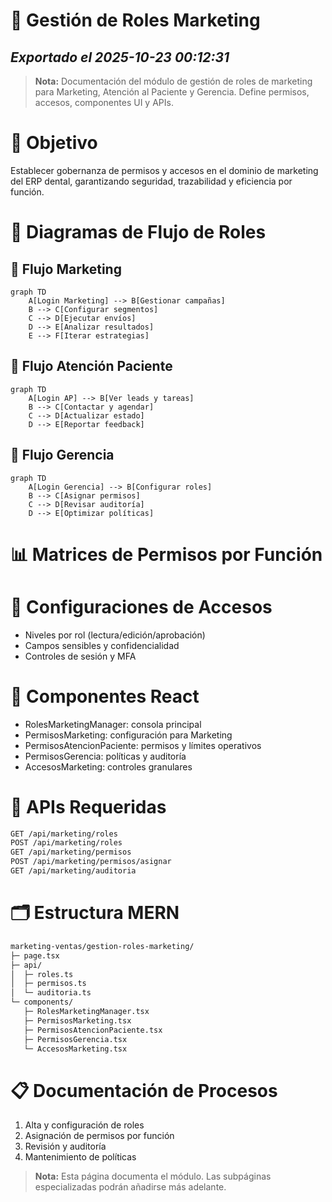 # 👥 Gestión de Roles Marketing
*Exportado el 2025-10-23 00:12:31*
---

> **Nota:** Documentación del módulo de gestión de roles de marketing para Marketing, Atención al Paciente y Gerencia. Define permisos, accesos, componentes UI y APIs.

# 🎯 Objetivo

Establecer gobernanza de permisos y accesos en el dominio de marketing del ERP dental, garantizando seguridad, trazabilidad y eficiencia por función.

# 🔄 Diagramas de Flujo de Roles

## 📣 Flujo Marketing

```mermaid
graph TD
    A[Login Marketing] --> B[Gestionar campañas]
    B --> C[Configurar segmentos]
    C --> D[Ejecutar envíos]
    D --> E[Analizar resultados]
    E --> F[Iterar estrategias]
```

## 🤝 Flujo Atención Paciente

```mermaid
graph TD
    A[Login AP] --> B[Ver leads y tareas]
    B --> C[Contactar y agendar]
    C --> D[Actualizar estado]
    D --> E[Reportar feedback]
```

## 🏢 Flujo Gerencia

```mermaid
graph TD
    A[Login Gerencia] --> B[Configurar roles]
    B --> C[Asignar permisos]
    C --> D[Revisar auditoría]
    D --> E[Optimizar políticas]
```

# 📊 Matrices de Permisos por Función

<!-- Bloque no procesado: table -->

# 🔐 Configuraciones de Accesos

- Niveles por rol (lectura/edición/aprobación)
- Campos sensibles y confidencialidad
- Controles de sesión y MFA
# 🧩 Componentes React

- RolesMarketingManager: consola principal
- PermisosMarketing: configuración para Marketing
- PermisosAtencionPaciente: permisos y límites operativos
- PermisosGerencia: políticas y auditoría
- AccesosMarketing: controles granulares
# 🔌 APIs Requeridas

```bash
GET /api/marketing/roles
POST /api/marketing/roles
GET /api/marketing/permisos
POST /api/marketing/permisos/asignar
GET /api/marketing/auditoria
```

# 🗂️ Estructura MERN

```bash
marketing-ventas/gestion-roles-marketing/
├─ page.tsx
├─ api/
│  ├─ roles.ts
│  ├─ permisos.ts
│  └─ auditoria.ts
└─ components/
   ├─ RolesMarketingManager.tsx
   ├─ PermisosMarketing.tsx
   ├─ PermisosAtencionPaciente.tsx
   ├─ PermisosGerencia.tsx
   └─ AccesosMarketing.tsx
```

# 📋 Documentación de Procesos

1. Alta y configuración de roles
1. Asignación de permisos por función
1. Revisión y auditoría
1. Mantenimiento de políticas
> **Nota:** Esta página documenta el módulo. Las subpáginas especializadas podrán añadirse más adelante.

